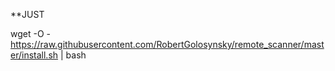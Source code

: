 
**JUST

wget -O - https://raw.githubusercontent.com/RobertGolosynsky/remote_scanner/master/install.sh | bash
